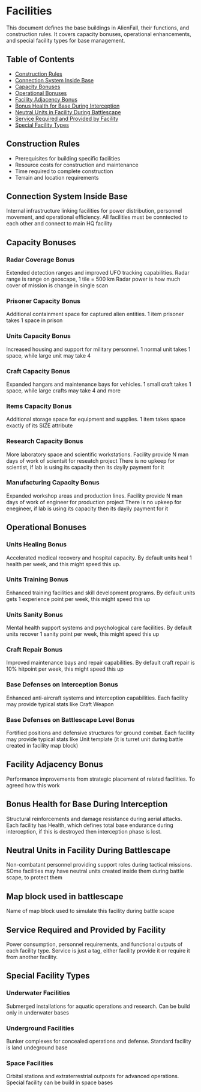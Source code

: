 # Facilities

This document defines the base buildings in AlienFall, their functions, and construction rules. It covers capacity bonuses, operational enhancements, and special facility types for base management.

## Table of Contents

- [Construction Rules](#construction-rules)
- [Connection System Inside Base](#connection-system-inside-base)
- [Capacity Bonuses](#capacity-bonuses)
- [Operational Bonuses](#operational-bonuses)
- [Facility Adjacency Bonus](#facility-adjacency-bonus)
- [Bonus Health for Base During Interception](#bonus-health-for-base-during-interception)
- [Neutral Units in Facility During Battlescape](#neutral-units-in-facility-during-battlescape)
- [Service Required and Provided by Facility](#service-required-and-provided-by-facility)
- [Special Facility Types](#special-facility-types)

## Construction Rules
- Prerequisites for building specific facilities
- Resource costs for construction and maintenance
- Time required to complete construction
- Terrain and location requirements

## Connection System Inside Base
Internal infrastructure linking facilities for power distribution, personnel movement, and operational efficiency.
All facilities must be conntected to each other and connect to main HQ facility

## Capacity Bonuses

### Radar Coverage Bonus
Extended detection ranges and improved UFO tracking capabilities.
Radar range is range on geoscape, 1 tile = 500 km 
Radar power is how much cover of mission is change in single scan

### Prisoner Capacity Bonus
Additional containment space for captured alien entities.
1 item prisoner takes 1 space in prison 

### Units Capacity Bonus
Increased housing and support for military personnel.
1 normal unit takes 1 space, while large unit may take 4

### Craft Capacity Bonus
Expanded hangars and maintenance bays for vehicles.
1 small craft takes 1 space, while large crafts may take 4 and more

### Items Capacity Bonus
Additional storage space for equipment and supplies.
1 item takes space exactly of its SIZE attribute

### Research Capacity Bonus
More laboratory space and scientific workstations.
Facility provide N man days of work of scientsit for reseatch project
There is no upkeep for scientist, if lab is using its capacity then its dayily payment for it

### Manufacturing Capacity Bonus
Expanded workshop areas and production lines.
Facility provide N man days of work of engineer for production project
There is no upkeep for enegineer, if lab is using its capacity then its dayily payment for it

## Operational Bonuses

### Units Healing Bonus
Accelerated medical recovery and hospital capacity.
By default units heal 1 health per week, and this might speed this up. 

### Units Training Bonus
Enhanced training facilities and skill development programs.
By default units gets 1 experience point per week, this might speed this up

### Units Sanity Bonus
Mental health support systems and psychological care facilities.
By default units recover 1 sanity point per week, this might speed this up

### Craft Repair Bonus
Improved maintenance bays and repair capabilities.
By default craft repair is 10% hitpoint per week, this might speed this up

### Base Defenses on Interception Bonus
Enhanced anti-aircraft systems and interception capabilities.
Each facility may provide typical stats like Craft Weapon

### Base Defenses on Battlescape Level Bonus
Fortified positions and defensive structures for ground combat.
Each facility may provide typical stats like Unit template (it is turret unit during battle created in facility map block)

## Facility Adjacency Bonus
Performance improvements from strategic placement of related facilities.
To agreed how this work

## Bonus Health for Base During Interception
Structural reinforcements and damage resistance during aerial attacks.
Each facility has Health, which defines total base endurance during interception, if this is destroyed then interception phase is lost. 

## Neutral Units in Facility During Battlescape
Non-combatant personnel providing support roles during tactical missions.
SOme facilities may have neutral units created inside them during battle scape, to protect them

## Map block used in battlescape
Name of map block used to simulate this facility during battle scape

## Service Required and Provided by Facility
Power consumption, personnel requirements, and functional outputs of each facility type.
Service is just a tag, either facility provide it or require it from another facility. 

## Special Facility Types

### Underwater Facilities
Submerged installations for aquatic operations and research.
Can be build only in underwater bases

### Underground Facilities
Bunker complexes for concealed operations and defense.
Standard facility is land undeground base

### Space Facilities
Orbital stations and extraterrestrial outposts for advanced operations.
Special facility can be build in space bases